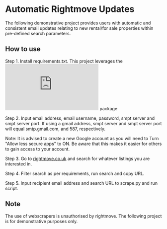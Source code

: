 # Automatic Rightmove Updates

The following demonstrative project provides users with automatic and consistent email updates relating to new rental/for sale properties within pre-defined search parameters.


## How to use

Step 1. Install requirements.txt. This project leverages the ![rightmove-webscraper](https://github.com/toby-p/rightmove_webscraper.py) package

Step 2. Input email address, email username, password, smpt server and smpt server port. If using a gmail address, smpt server and smpt server port will equal smtp.gmail.com, and 587, respectively. 

Note: It is advised to create a new Google account as you will need to Turn "Allow less secure apps" to ON. Be aware that this makes it easier for others to gain access to your account.

Step 3. Go to <a href="http://www.rightmove.co.uk/">rightmove.co.uk</a> and search for whatever listings you are interested in.

Step 4. Filter search as per requirements, run search and copy URL.

Step 5. Input recipient email address and search URL to scrape.py and run script.


## Note

The use of webscrapers is unauthorised by rightmove. The following project is for demonstrative purposes only.
